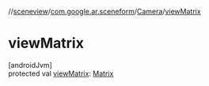//[sceneview](../../../index.md)/[com.google.ar.sceneform](../index.md)/[Camera](index.md)/[viewMatrix](view-matrix.md)

# viewMatrix

[androidJvm]\
protected val [viewMatrix](view-matrix.md): [Matrix](../../com.google.ar.sceneform.math/-matrix/index.md)
